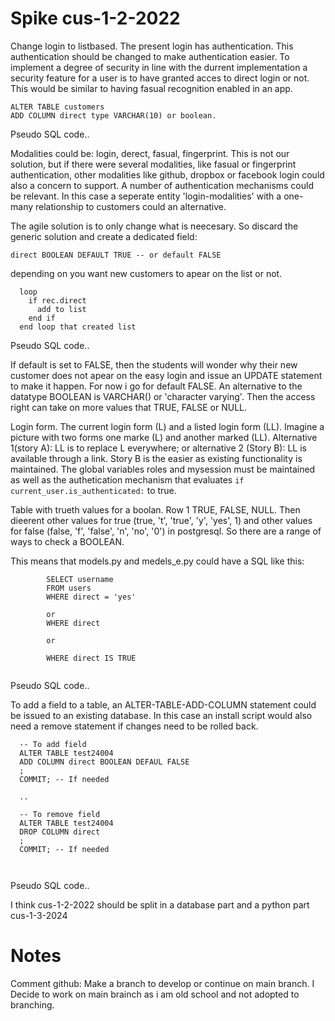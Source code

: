 # Spike cus-1-2-2022


Change login to listbased. The present login has authentication. This authentication should be changed to make authentication easier. To implement a degree of security in line with the durrent implementation a security feature for a user is to have granted acces to direct login or not. This would be similar to having fasual recognition enabled in an app.
```
ALTER TABLE customers
ADD COLUMN direct type VARCHAR(10) or boolean.
```
Pseudo SQL code..

Modalities could be: login, derect, fasual, fingerprint. This is not our solution, but if there were several modalities, like fasual or fingerprint authentication, other modalities like github, dropbox or facebook login could also a concern to support. A number of authentication mechanisms could be relevant. In this case a seperate entity 'login-modalities' with a one-many relationship to customers could an alternative. 

The agile solution is to only change what is neecesary. So discard the generic solution and create a dedicated field:
```
direct BOOLEAN DEFAULT TRUE -- or default FALSE
```
depending on you want new customers to apear on the list or not.
```
  loop
    if rec.direct
	  add to list
	end if
  end loop that created list
``` 
Pseudo SQL code..

If default is set to FALSE, then the students will wonder why their new customer does not apear on the easy login and issue an UPDATE statement to make it happen. For now i go for default FALSE. An alternative to the datatype BOOLEAN is VARCHAR() or 'character varying'.  Then the access right can take on more values that TRUE, FALSE or NULL.

Login form. The current login form (L) and a listed login form (LL). Imagine a picture with two forms one marke (L) and another marked (LL). Alternative 1(story A): LL is to replace L everywhere; or alternative 2 (Story B): LL is available through a link. Story B is the easier as existing functionality is maintained. The global variables roles and mysession must be maintained as well as the authetication mechanism that evaluates `if current_user.is_authenticated:`  to true.

Table with trueth values for a boolan. Row 1 TRUE, FALSE, NULL. Then dieerent other values for true (true, 't', 'true', 'y', 'yes', 1) and other values for false (false, 'f', 'false', 'n', 'no', '0') in postgresql. So there are a range of ways to check a BOOLEAN.

This means that models.py and medels_e.py could have a SQL like this:

```
		SELECT username
		FROM users
		WHERE direct = 'yes'
		
		or 
		WHERE direct 
		
		or 
		
		WHERE direct IS TRUE
				
``` 
Pseudo SQL code..

To add a field to a table, an ALTER-TABLE-ADD-COLUMN statement could be issued to an existing database. In this case an install script would also need a remove statement if changes need to be rolled back.

```
  -- To add field
  ALTER TABLE test24004
  ADD COLUMN direct BOOLEAN DEFAUL FALSE
  ;
  COMMIT; -- If needed

  ..
  
  -- To remove field
  ALTER TABLE test24004
  DROP COLUMN direct
  ;
  COMMIT; -- If needed
  
  
```
Pseudo SQL code..

I think cus-1-2-2022 should be split in a database part and a python part cus-1-3-2024

# Notes
Comment github: Make a branch to develop or continue on main branch. 
I Decide to work on main brainch as i am old school and not adopted
to branching.
